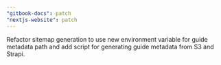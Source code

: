 ```yaml
---
"gitbook-docs": patch
"nextjs-website": patch
---
```


Refactor sitemap generation to use new environment variable for guide metadata path and add script for generating guide metadata from S3 and Strapi.
